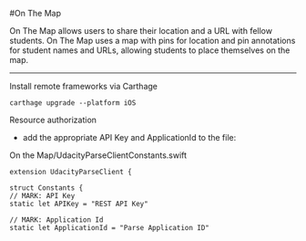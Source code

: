 #On The Map

On The Map allows users to share their location and a URL with fellow students. On The Map uses a map with pins for location and pin annotations for student names and URLs, allowing students to place themselves on the map.

---

Install remote frameworks via Carthage

~~~
carthage upgrade --platform iOS
~~~

Resource authorization

* add the appropriate API Key and ApplicationId to the file:

On the Map/UdacityParseClientConstants.swift

~~~
extension UdacityParseClient {

struct Constants {
// MARK: API Key
static let APIKey = "REST API Key"

// MARK: Application Id
static let ApplicationId = "Parse Application ID"
~~~